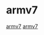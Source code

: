 # armv7

[armv7](https://github.com/bravobit/FFmpeg-Android)
[armv7](https://github.com/jserv/shecc)
